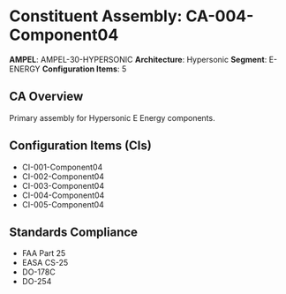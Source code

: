 # Constituent Assembly: CA-004-Component04

**AMPEL**: AMPEL-30-HYPERSONIC
**Architecture**: Hypersonic
**Segment**: E-ENERGY
**Configuration Items**: 5

## CA Overview
Primary assembly for Hypersonic E Energy components.

## Configuration Items (CIs)
- CI-001-Component04
- CI-002-Component04
- CI-003-Component04
- CI-004-Component04
- CI-005-Component04

## Standards Compliance
- FAA Part 25
- EASA CS-25
- DO-178C
- DO-254
